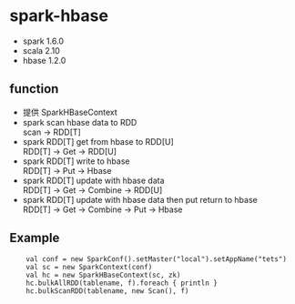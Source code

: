 # spark-hbase
* spark 1.6.0
* scala 2.10
* hbase 1.2.0
## function
* 提供 SparkHBaseContext 
* spark scan hbase data to RDD <br>
  scan -> RDD[T]
* spark RDD[T] get from hbase to RDD[U] <br>
  RDD[T] -> Get -> RDD[U]
* spark RDD[T] write to hbase <br>
  RDD[T] -> Put -> Hbase
* spark RDD[T] update with hbase data  <br>
  RDD[T] -> Get -> Combine -> RDD[U] <br>
* spark RDD[T] update with hbase data then put return to hbase <br>
  RDD[T] -> Get -> Combine -> Put -> Hbase
## Example
```
    val conf = new SparkConf().setMaster("local").setAppName("tets")
    val sc = new SparkContext(conf)
    val hc = new SparkHBaseContext(sc, zk)
    hc.bulkAllRDD(tablename, f).foreach { println }
    hc.bulkScanRDD(tablename, new Scan(), f)
```

